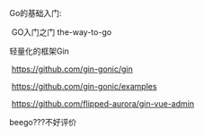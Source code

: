 Go的基础入门:

​	GO入门之门 the-way-to-go

轻量化的框架Gin

​	https://github.com/gin-gonic/gin

​	https://github.com/gin-gonic/examples

​	https://github.com/flipped-aurora/gin-vue-admin



beego???不好评价

